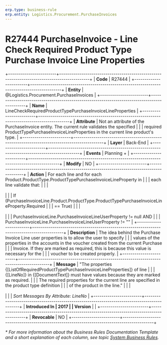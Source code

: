 ```yaml
---
erp.type: business-rule
erp.entity: Logistics.Procurement.PurchaseInvoices
---
```


# R27444 PurchaseInvoice - Line Check Required Product Type Purchase Invoice Line Properties
+------------------------+---------------------------------------------------------------------------------------------+
| **Code**               | R27444                                                                                      |
+------------------------+---------------------------------------------------------------------------------------------+
| **Entity**             | @Logistics.Procurement.PurchaseInvoices                                                     |
+------------------------+---------------------------------------------------------------------------------------------+
| **Name**               | LineCheckRequiredProductTypePurchaseInvoiceLineProperties                                   |
+------------------------+---------------------------------------------------------------------------------------------+
| **Attribute**          | Not an attribute of the PurchaseInvoice entity. The current rule validates the specified    |
|                        | required ProductTypePurchaseInvoiceLineProperties in the current line product\'s type.      |
+------------------------+---------------------------------------------------------------------------------------------+
| **Layer**              | Back-End                                                                                    |
+------------------------+---------------------------------------------------------------------------------------------+
| **Events**             | Planning +                                                                                  |
+------------------------+---------------------------------------------------------------------------------------------+
| **Modify**             | NO                                                                                          |
+------------------------+---------------------------------------------------------------------------------------------+
| **Action**             | For each line and for each Product.ProductType.ProductTypePurchaseInvoiceLineProperty in    |
|                        | each line validate that:                                                                    |
|                        | <br/><br/>                                                                                  |
|                        | If (PurchaseInvoiceLine.Product.ProductType.ProductTypePurchaseInvoiceLineProperty.Required |
|                        | == True)                                                                                    |
|                        | <br/><br/>                                                                                  |
|                        | PurchaseInvoiceLine.PurchaseInvoiceLineUserProperty != null AND                             |
|                        | PurchaseInvoiceLine.PurchaseInvoiceLineUserProperty != \"\"                                 |
+------------------------+---------------------------------------------------------------------------------------------+
| **Description**        | The idea behind the Purchase Invoice Line user properties is to allow the user to specify   |
|                        | values of the properties in the accounts in the voucher created from the current Purchase   |
|                        | Invoice. If they are marked as required, this is because this value is necessary for the    |
|                        | voucher to be created properly.                                                             |
+------------------------+---------------------------------------------------------------------------------------------+
| **Message**            | \"The properties {\[ListOfRequiredProductTypePurchaseInvoiceLineProperties\]} of line       |
|                        | {\[LineNo\]} in {\[DocumentText\]} must have values because they are marked as required.    |
|                        | The required properties for the current line are specified in the product type definition   |
|                        | of the product in the line.\"                                                               |
|                        | <br/><br/>                                                                                  |
|                        | *Sort Messages By Attribute: LineNo*                                                        |
+------------------------+---------------------------------------------------------------------------------------------+
| **Introduced In        | 2017                                                                                        |
| Version**              |                                                                                             |
+------------------------+---------------------------------------------------------------------------------------------+
| **Revocable**          | NO                                                                                          |
+------------------------+---------------------------------------------------------------------------------------------+

*\* For more information about the Business Rules Documentation Template and a short explanation of each column, see
topic [System Business Rules](../templates/template-description-system-business-rules.md).*
